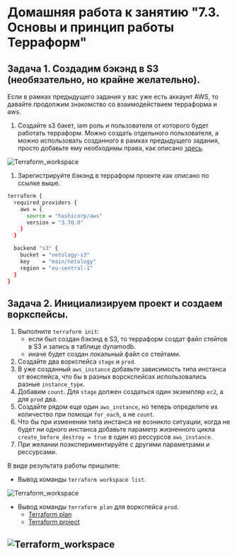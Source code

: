 # Домашняя работа к занятию "7.3. Основы и принцип работы Терраформ"

## Задача 1. Создадим бэкэнд в S3 (необязательно, но крайне желательно).

Если в рамках предыдущего задания у вас уже есть аккаунт AWS, то давайте продолжим знакомство со взаимодействием
терраформа и aws.

1. Создайте s3 бакет, iam роль и пользователя от которого будет работать терраформ. Можно создать отдельного пользователя,
а можно использовать созданного в рамках предыдущего задания, просто добавьте ему необходимы права, как описано
[здесь](https://www.terraform.io/docs/backends/types/s3.html).

![Terraform_workspace](../screenshots/aws_s3_ls.PNG)

1. Зарегистрируйте бэкэнд в терраформ проекте как описано по ссылке выше.

```bash
terraform {
  required_providers {
    aws = {
      source = "hashicorp/aws"
      version = "3.70.0"
    }
  }

  backend "s3" {
    bucket = "netology-s3"
    key    = "main/netology"
    region = "eu-central-1"
  }
}

```

## Задача 2. Инициализируем проект и создаем воркспейсы.

1. Выполните `terraform init`:
    * если был создан бэкэнд в S3, то терраформ создат файл стейтов в S3 и запись в таблице
dynamodb.
    * иначе будет создан локальный файл со стейтами.  
1. Создайте два воркспейса `stage` и `prod`.
1. В уже созданный `aws_instance` добавьте зависимость типа инстанса от вокспейса, что бы в разных ворскспейсах
использовались разные `instance_type`.
1. Добавим `count`. Для `stage` должен создаться один экземпляр `ec2`, а для `prod` два.
1. Создайте рядом еще один `aws_instance`, но теперь определите их количество при помощи `for_each`, а не `count`.
1. Что бы при изменении типа инстанса не возникло ситуации, когда не будет ни одного инстанса добавьте параметр
жизненного цикла `create_before_destroy = true` в один из рессурсов `aws_instance`.
1. При желании поэкспериментируйте с другими параметрами и рессурсами.

В виде результата работы пришлите:
* Вывод команды `terraform workspace list`.<br>

![Terraform_workspace](../screenshots/terraform_workspace.PNG)
* Вывод команды `terraform plan` для воркспейса `prod`.
  * [Terraform plan](../../terraform/07-terraform-03-basic/terraform_plan_prod.md)
  * [Terraform project](../../terraform/07-terraform-03-basic)

![Terraform_workspace](../screenshots/aws_instance_each.PNG)
---
